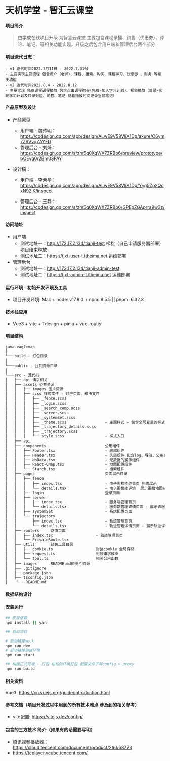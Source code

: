 # 天机学堂 - 智汇云课堂
#### 项目简介
> 由学成在线项目升级 为智慧云课堂 主要包含课程录播、销售（优惠券）、评论、笔记、等相关功能实现。升级之后包含用户端和管理后台两个部分

#### 项目迭代日志：
    - v1 迭代时间2022.7月11日 - 2022.7.31号
    - 主要实现主要流程 包含用户（老师）、课程、搜索、购买、课程学习、优惠券 、财务 等相关功能
    - v2 迭代时间2022.8.4 - 2022.8.12
    - 主要实现 免费课程课程播放 包含点击课程购买(免费-加入学习计划)、视频播放（目录-实现学习计划及目录对应、问答、笔记-随着播放时间记录当前笔记）
#### 产品原型及设计

- 产品原型
    - 用户端 - 魏帅明： https://codesign.qq.com/app/design/ALwE9V58VljX1Dp/axure/O6ym7ZRVvqZAYED
    - 管理后台 - 刘烁：https://codesign.qq.com/s/zm5q0XqWX7ZRBb6/preview/prototype/bOEvq0r2Bm03PAY

- 设计稿：
    - 用户端 - 李芳华： https://codesign.qq.com/app/design/ALwE9V58VljX1Dp/Yyg5Zp2QdxN92lK/inspect

    - 管理后台 - 王静： https://codesign.qq.com/s/zm5q0XqWX7ZRBb6/GPEpZGAprra9w3z/inspect

#### 访问地址
- 用户端 
    - 测试地址一：http://172.17.2.134/tianji-test 松松（自己申请服务器部署）项目结束释放
    - 测试地址二：https://tjxt-user-t.itheima.net 运维部署
- 管理后台
    - 测试地址一：http://172.17.2.134/tianji-admin-test
    - 测试地址二：https://tjxt-admin-t.itheima.net 运维部署

#### 运行环境 - 初始开发环境及工具

- 项目开发环境: Mac + node: v17.8.0 + npm: 8.5.5 || pnpm: 6.32.8

#### 技术栈应用

- Vue3 + vite + Tdesign + pinia + vue-router

#### 项目结构
```html
java-eaglemap  
│
└───build - 打包目录
│   
└───public - 公共资源目录
│     
└───src - 源代码
│   ├── api 请求相关
│   ├── assets 公共资源
│   │   ├── images 图片资源
│   │   ├── scss 样式文件 - 对应页面、模块文件
│   │   │   ├── _fence.scss         
│   │   │   ├── _login.scss
│   │   │   ├── _search_comp.scss
│   │   │   ├── _server.scss
│   │   │   ├── _systemSet.scss
│   │   │   ├── _theme.scss                 - 主题样式 - 包含全局变量的样式 
│   │   │   ├── _trajectory_details.scss
│   │   │   ├── _trajectory.scss
│   │   │   └── style.scss                  - 样式入口
│   ├── api
│   ├── conponents                          公用组件
│   │   ├── Footer.tsx                      - 底部组件
│   │   ├── Header.tsx                      - 头部组件 包含log、导航、公用信息
│   │   ├── NoData.tsx                      - 无数据的展示组件
│   │   ├── React-CMap.tsx                  - 地图配置组件
│   │   └── Starch.tsx                      - 搜索组件
│   ├── pages                               页面展示目录
│   │   ├── fence 
│   │   │   ├── index.tsx                   - 电子围栏挂你首页 列表展示
│   │   │   └── details.tsx                 - 电子围栏挂详情  展示围栏地图及
│   │   ├── login                           登录页面
│   │   ├── server
│   │   │   ├── index.tsx                   - 服务端管理首页
│   │   │   └── details.tsx                 - 服务端管理详情页面 - 展示该服务下的终端列表
│   │   ├── systemSet                       - 系统配置页面
│   │   └── trajectory
│   │       ├── index.tsx                   - 轨迹管理首页
│   │       └── details.tsx                 - 轨迹管理详情页面 - 展示轨迹详情及地图展示该轨迹
│   ├── routers     路由页面
│   │   ├── index.tsx                   - 轨迹管理首页
│   │   └── PrivateRoute.tsx 
│   ├── utils       封装工具目录
│   │   ├── cookie.ts                   封装cookie 全局存储       
│   │   ├── request.ts                  封装请求模块
│   │   └── tool.ts                     相关公用函数  
│   ├── images      README.md的图片资源
│   ├── .gitignore
│   ├── package.json
│   ├── tsconfig.json
│    └── README.md

```
#### 数据结构设计
#### 安装运行

``` bash
## 安装依赖 
npm install || yarn 

## 启动项目 

# 启动链接mock
npm run dev
# 启动链接测试环境
npm run start

## 构建正式环境 - 打包 松松的环境打包 配置文件子啊config > proxy
npm run build 

```
#### 相关资料
Vue3: https://cn.vuejs.org/guide/introduction.html
#### 参考文档（项目开发过程中用到的所有技术难点 涉及到的相关参考）
- vite配置: https://vitejs.dev/config/
#### 包含的三方技术 简介（如果有的话需要写明）
- 腾讯视频播放器：https://cloud.tencent.com/document/product/266/58773
- https://tcplayer.vcube.tencent.com/
